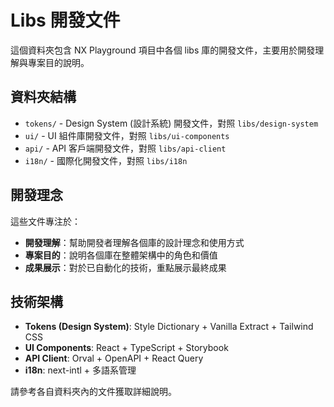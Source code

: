 # Libs 開發文件

這個資料夾包含 NX Playground 項目中各個 libs 庫的開發文件，主要用於開發理解與專案目的說明。

## 資料夾結構

- `tokens/` - Design System (設計系統) 開發文件，對照 `libs/design-system`
- `ui/` - UI 組件庫開發文件，對照 `libs/ui-components`
- `api/` - API 客戶端開發文件，對照 `libs/api-client`
- `i18n/` - 國際化開發文件，對照 `libs/i18n`

## 開發理念

這些文件專注於：

- **開發理解**：幫助開發者理解各個庫的設計理念和使用方式
- **專案目的**：說明各個庫在整體架構中的角色和價值
- **成果展示**：對於已自動化的技術，重點展示最終成果

## 技術架構

- **Tokens (Design System)**: Style Dictionary + Vanilla Extract + Tailwind CSS
- **UI Components**: React + TypeScript + Storybook
- **API Client**: Orval + OpenAPI + React Query
- **i18n**: next-intl + 多語系管理

請參考各自資料夾內的文件獲取詳細說明。
